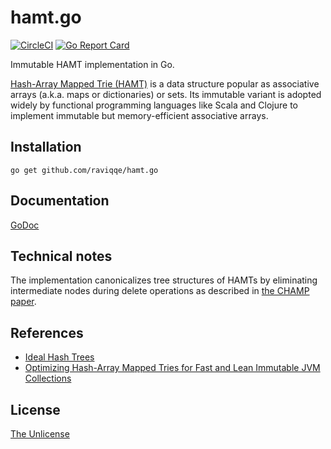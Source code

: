 # hamt.go

[![CircleCI](https://circleci.com/gh/raviqqe/hamt.go.svg?style=svg)](https://circleci.com/gh/raviqqe/hamt.go)
[![Go Report Card](https://goreportcard.com/badge/github.com/raviqqe/hamt.go)](https://goreportcard.com/report/github.com/raviqqe/hamt.go)

Immutable HAMT implementation in Go.

[Hash-Array Mapped Trie (HAMT)](https://en.wikipedia.org/wiki/Hash_array_mapped_trie)
is a data structure popular as associative arrays (a.k.a. maps or dictionaries)
or sets.
Its immutable variant is adopted widely by functional programming languages
like Scala and Clojure to implement immutable but memory-efficient associative
arrays.

## Installation

```
go get github.com/raviqqe/hamt.go
```

## Documentation

[GoDoc](https://godoc.org/github.com/raviqqe/hamt.go)

## Technical notes

The implementation canonicalizes tree structures of HAMTs by eliminating
intermediate nodes during delete operations as described
in [the CHAMP paper][champ].

## References

- [Ideal Hash Trees](https://infoscience.epfl.ch/record/64398/files/idealhashtrees.pdf)
- [Optimizing Hash-Array Mapped Tries for Fast and Lean Immutable JVM Collections][champ]

## License

[The Unlicense](https://unlicense.org/)

[champ]: https://michael.steindorfer.name/publications/oopsla15.pdf
